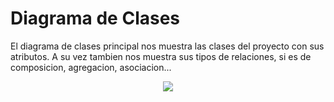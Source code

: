 
# Diagrama de Clases

El diagrama de clases principal nos muestra las clases del proyecto con sus atributos. A su vez tambien nos muestra sus tipos de relaciones, si es de composicion, agregacion, asociacion...

<div align="center">
  <image src= "./Diagrama_de_Clases.svg">
</div>